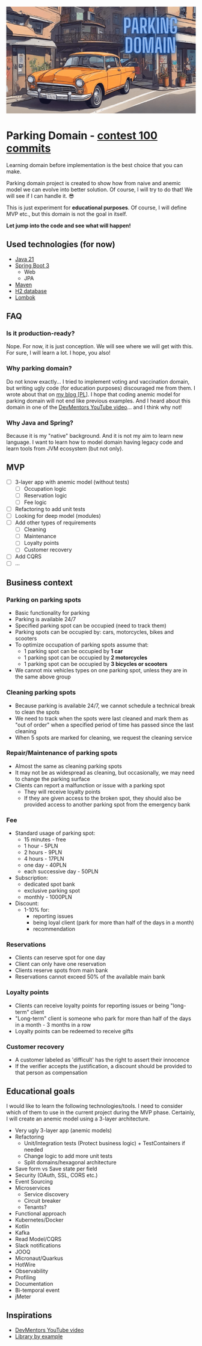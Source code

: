![Parkign domain](./docs/public/logo.png)

# Parking Domain - [contest 100 commits](https://100commitow.pl/)

Learning domain before implementation is the best choice that you can make.

Parking domain project is created to show how from naive and anemic model we can
evolve into better solution. Of course, I will try to do that! We will see if I can handle it. 😎

This is just experiment for **educational purposes**. Of course, I will define MVP etc., but this domain is
not the goal in itself.

**Let jump into the code and see what will happen!**

## Used technologies (for now)

- [Java 21](https://openjdk.org/projects/jdk/21/)
- [Spring Boot 3](https://spring.io/projects/spring-boot)
  - Web
  - JPA
- [Maven](https://maven.apache.org/)
- [H2 database](https://www.h2database.com/html/main.html)
- [Lombok](https://projectlombok.org/)

## FAQ

### Is it production-ready?

Nope. For now, it is just conception. We will see where we will get with this. For sure, I will learn a lot.
I hope, you also!

### Why parking domain?

Do not know exactly... I tried to implement voting and vaccination domain, but writing ugly code (for education purposes)
discouraged me from them. I wrote about that on [my blog \[PL\]](https://cezarysanecki.pl/2024/02/13/prezentacja-prostej-domeny/).
I hope that coding anemic model for parking domain will not end like previous examples. And I heard about this domain in
one of the [DevMentors YouTube video](https://www.youtube.com/@DevMentorsPL/videos)... and I think why not!

### Why Java and Spring?

Because it is my "native" background. And it is not my aim to learn new language. I want to learn how to model domain
having legacy code and learn tools from JVM ecosystem (but not only).

## MVP

- [ ] 3-layer app with anemic model (without tests)
  - [ ] Occupation logic
  - [ ] Reservation logic
  - [ ] Fee logic
- [ ] Refactoring to add unit tests
- [ ] Looking for deep model (modules)
- [ ] Add other types of requirements
  - [ ] Cleaning
  - [ ] Maintenance
  - [ ] Loyalty points
  - [ ] Customer recovery
- [ ] Add CQRS
- [ ] ...

## Business context

### Parking on parking spots

- Basic functionality for parking
- Parking is available 24/7
- Specified parking spot can be occupied (need to track them)
- Parking spots can be occupied by: cars, motorcycles, bikes and scooters
- To optimize occupation of parking spots assume that:
  - 1 parking spot can be occupied by **1 car**
  - 1 parking spot can be occupied by **2 motorcycles**
  - 1 parking spot can be occupied by **3 bicycles or scooters**
- We cannot mix vehicles types on one parking spot, unless they are in the same above group

### Cleaning parking spots

- Because parking is available 24/7, we cannot schedule a technical break to clean the spots
- We need to track when the spots were last cleaned and mark them as "out of order" when a specified period of time has passed since the last cleaning
- When 5 spots are marked for cleaning, we request the cleaning service

### Repair/Maintenance of parking spots

- Almost the same as cleaning parking spots
- It may not be as widespread as cleaning, but occasionally, we may need to change the parking surface
- Clients can report a malfunction or issue with a parking spot
  - They will receive loyalty points 
  - If they are given access to the broken spot, they should also be provided access to another parking spot from the emergency bank

### Fee

- Standard usage of parking spot:
  - 15 minutes - free
  - 1 hour - 5PLN
  - 2 hours - 9PLN
  - 4 hours - 17PLN
  - one day - 40PLN
  - each successive day - 50PLN
- Subscription:
  - dedicated spot bank
  - exclusive parking spot
  - monthly - 1000PLN
- Discount:
  - 1-10% for:
    - reporting issues
    - being loyal client (park for more than half of the days in a month)
    - recommendation

### Reservations

- Clients can reserve spot for one day
- Client can only have one reservation
- Clients reserve spots from main bank
- Reservations cannot exceed 50% of the available main bank

### Loyalty points

- Clients can receive loyalty points for reporting issues or being "long-term" client
- "Long-term" client is someone who park for more than half of the days in a month - 3 months in a row
- Loyalty points can be redeemed to receive gifts

### Customer recovery

- A customer labeled as 'difficult' has the right to assert their innocence
- If the verifier accepts the justification, a discount should be provided to that person as compensation

## Educational goals

I would like to learn the following technologies/tools. I need to consider which of them to use 
in the current project during the MVP phase. Certainly, I will create an anemic model using a 3-layer architecture.

- Very ugly 3-layer app (anemic models)
- Refactoring
  - Unit/Integration tests (Protect business logic) + TestContainers if needed
  - Change logic to add more unit tests
  - Split domains/hexagonal architecture
- Save form vs Save state per field
- Security (OAuth, SSL, CORS etc.)
- Event Sourcing
- Microservices
  - Service discovery
  - Circuit breaker
  - Tenants?
- Functional approach
- Kubernetes/Docker
- Kotlin
- Kafka
- Read Model/CQRS
- Slack notifications
- JOOQ
- Micronaut/Quarkus
- HotWire
- Observability
- Profiling
- Documentation
- Bi-temporal event
- jMeter

## Inspirations

- [DevMentors YouTube video](https://www.youtube.com/@DevMentorsPL/videos)
- [Library by example](https://github.com/ddd-by-examples/library)
